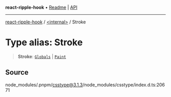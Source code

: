 **react-ripple-hook** • [Readme](../../README.md) \| [API](../../globals.md)

---

[react-ripple-hook](../../README.md) / [\<internal\>](../README.md) / Stroke

# Type alias: Stroke

> **Stroke**: [`Globals`](Globals.md) \| [`Paint`](Paint.md)

## Source

node_modules/.pnpm/csstype@3.1.3/node_modules/csstype/index.d.ts:20671
